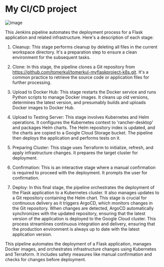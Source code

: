 # My CI/CD project

![image](https://github.com/tomerkul/tomerkul-myflaskproject-k8s/assets/91198141/c5920bdc-bb40-4022-8186-c87ed74ae75d)



This Jenkins pipeline automates the deployment process for a Flask application and related infrastructure. Here's a description of each stage:

1) Cleanup: This stage performs cleanup by deleting all files in the current workspace directory. It's a preparation step to ensure a clean environment for the subsequent tasks.

2) Clone: In this stage, the pipeline clones a Git repository from https://github.com/tomerkul/tomerkul-myflaskproject-k8s.git. It's a common practice to retrieve the source code or application files for further processing.

3) Upload to Docker Hub: This stage restarts the Docker service and runs Python scripts to manage Docker images. It cleans up old versions, determines the latest version, and presumably builds and uploads Docker images to Docker Hub.

4) Upload to Testing Server: This stage involves Kubernetes and Helm operations. It configures the Kubernetes context to 'rancher-desktop' and packages Helm charts. The Helm repository index is updated, and the charts are copied to a Google Cloud Storage bucket. The pipeline then deploys the application and performs tests on it.

5) Preparing Cluster: This stage uses Terraform to initialize, refresh, and apply infrastructure changes. It prepares the target cluster for deployment.

6) Confirmation: This is an interactive stage where a manual confirmation is required to proceed with the deployment. It prompts the user for confirmation.

7) Deploy: In this final stage, the pipeline orchestrates the deployment of the Flask application to a Kubernetes cluster. It also manages updates to a Git repository containing the Helm chart. This stage is crucial for continuous delivery as it triggers ArgoCD, which monitors changes in the Git repository. When changes are detected, ArgoCD automatically synchronizes with the updated repository, ensuring that the latest version of the application is deployed to the Google Cloud cluster. This process streamlines continuous integration and delivery, ensuring that the production environment is always up to date with the latest application version.

This pipeline automates the deployment of a Flask application, manages Docker images, and orchestrates infrastructure changes using Kubernetes and Terraform. It includes safety measures like manual confirmation and checks for changes before deployment.




